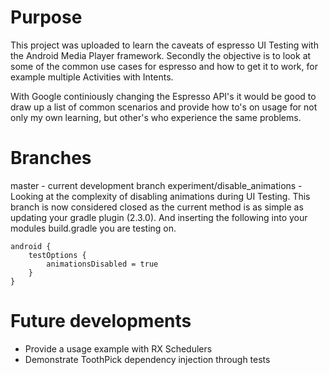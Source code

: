 # Purpose

This project was uploaded to learn the caveats of espresso UI Testing with the Android Media Player framework. Secondly
the objective is to look at some of the common use cases for espresso and how to get it to work, for example multiple
Activities with Intents.

With Google continiously changing the Espresso API's it would be good to draw up a list of common scenarios and provide how to's
on usage for not only my own learning, but other's who experience the same problems.

# Branches

master - current development branch
experiment/disable_animations - Looking at the complexity of disabling animations during UI Testing. This branch is now
considered closed as the current method is as simple as updating your gradle plugin (2.3.0). And inserting the following into
your modules build.gradle you are testing on.

```
android {
    testOptions {
        animationsDisabled = true
    }
}
```

# Future developments
 * Provide a usage example with RX Schedulers
 * Demonstrate ToothPick dependency injection through tests
